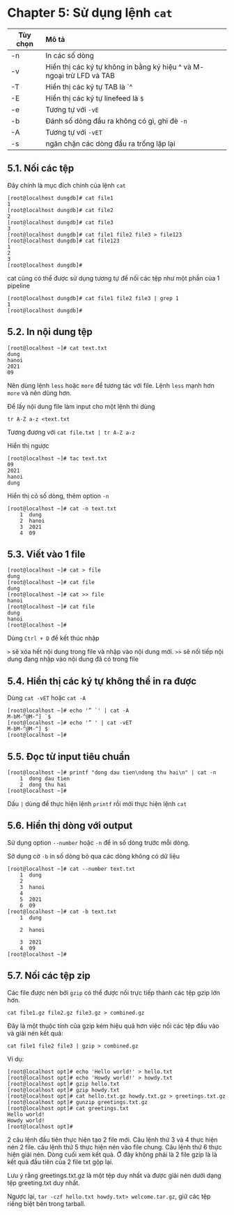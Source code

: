 # Chapter 5: Sử dụng lệnh `cat`

| Tùy chọn | Mô tả  |
|-----|:-----|
| -n  |  In các số dòng    |
| -v   | Hiển thị các ký tự không in bằng ký hiệu ^ và M- ngoại trừ LFD và TAB    |
| -T  |  Hiển thị các ký tự TAB là `^|`    |
| -E  |  Hiển thị các ký tự linefeed là `$`    |
| -e  |  Tương tự với `-vE`    |
| -b  |  Đánh số dòng đầu ra không có gì, ghi đè `-n`    |
| -A  |  Tương tự với `-vET`   |
| -s  |  ngăn chặn các dòng đầu ra trống lặp lại    |

## 5.1. Nối các tệp

Đây chính là mục đích chính của lệnh `cat`

    [root@localhost dungdb]# cat file1
    1
    [root@localhost dungdb]# cat file2
    2
    [root@localhost dungdb]# cat file3
    3
    [root@localhost dungdb]# cat file1 file2 file3 > file123
    [root@localhost dungdb]# cat file123
    1
    2
    3
    [root@localhost dungdb]#

cat cũng có thể được sử dụng tương tự để nối các tệp như một phần của 1 pipeline

    [root@localhost dungdb]# cat file1 file2 file3 | grep 1
    1
    [root@localhost dungdb]#

## 5.2. In nội dung tệp

    [root@localhost ~]# cat text.txt
    dung
    hanoi
    2021
    09

Nên dùng lệnh `less` hoặc `more` để tương tác với file. Lệnh `less` mạnh hơn `more` và nên dùng hơn.

Để lấy nội dung file làm input cho một lệnh thì dùng

    tr A-Z a-z <text.txt

Tương đương với `cat file.txt | tr A-Z a-z`

Hiển thị ngược

    [root@localhost ~]# tac text.txt
    09
    2021
    hanoi
    dung

Hiển thị có số dòng, thêm option `-n`

    [root@localhost ~]# cat -n text.txt
        1  dung
        2  hanoi
        3  2021
        4  09
## 5.3. Viết vào 1 file

    [root@localhost ~]# cat > file
    dung
    [root@localhost ~]# cat file
    dung
    [root@localhost ~]# cat >> file
    hanoi
    [root@localhost ~]# cat file
    dung
    hanoi
    [root@localhost ~]#

Dùng `Ctrl + D` để kết thúc nhập

`>` sẽ xóa hết nội dung trong file và nhập vào nội dung mới.
`>>` sẽ nối tiếp nội dung đang nhập vào nội dung đã có trong file

## 5.4. Hiển thị các ký tự không thể in ra được

Dùng `cat -vET` hoặc `cat -A`

    [root@localhost ~]# echo '” `' | cat -A
    M-bM-^@M-^] `$
    [root@localhost ~]# echo '” ' | cat -vET
    M-bM-^@M-^] $
    [root@localhost ~]#

## 5.5. Đọc từ input tiêu chuẩn

    [root@localhost ~]# printf "dong dau tien\ndong thu hai\n" | cat -n
        1  dong dau tien
        2  dong thu hai
    [root@localhost ~]#

Dấu `|` dùng để thực hiện lệnh `printf` rồi mới thực hiện lệnh `cat`

## 5.6. Hiển thị dòng với output

Sử dụng option `--number` hoặc `-n` để in số dòng trước mỗi dòng.

Sở dụng cờ `-b` in số dòng bỏ qua các dòng không có dữ liệu

    [root@localhost ~]# cat --number text.txt
        1  dung
        2
        3  hanoi
        4
        5  2021
        6  09
    [root@localhost ~]# cat -b text.txt
        1  dung

        2  hanoi

        3  2021
        4  09
    [root@localhost ~]#

## 5.7. Nối các tệp zip

Các file được nén bởi `gzip` có thể được nối trực tiếp thành các tệp gzip lớn hơn.

    cat file1.gz file2.gz file3.gz > combined.gz

Đây là một thuộc tính của gzip kém hiệu quả hơn việc nối các tệp đầu vào và giải nén kết quả:

    cat file1 file2 file3 | gzip > combined.gz

Ví dụ:

    [root@localhost opt]# echo 'Hello world!' > hello.txt
    [root@localhost opt]# echo 'Howdy world!' > howdy.txt
    [root@localhost opt]# gzip hello.txt
    [root@localhost opt]# gzip howdy.txt
    [root@localhost opt]# cat hello.txt.gz howdy.txt.gz > greetings.txt.gz
    [root@localhost opt]# gunzip greetings.txt.gz
    [root@localhost opt]# cat greetings.txt
    Hello world!
    Howdy world!
    [root@localhost opt]#

2 câu lệnh đầu tiên thực hiện tạo 2 file mới. Câu lệnh thứ 3 và 4 thực hiện nén 2 file. câu lệnh thứ 5 thực hiện nén vào file chung. Câu lệnh thứ 6 thực hiện giải nén. Dòng cuối xem kết quả. Ở đây không phải là 2 file gzip là là kết quả đầu tiên của 2 file txt gộp lại.

Lưu ý rằng greetings.txt.gz là một tệp duy nhất và được giải nén dưới dạng tệp greeting.txt duy nhất.

Ngược lại, `tar -czf hello.txt howdy.txt> welcome.tar.gz`, giữ các tệp riêng biệt bên trong tarball.

